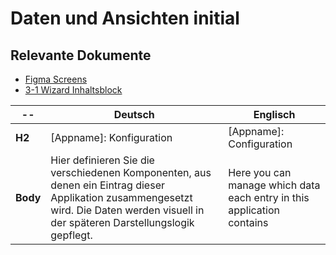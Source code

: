 # Daten und Ansichten initial

## Relevante Dokumente

* [Figma Screens](https://www.figma.com/file/ObpEGoczbPSUsnoH7aPFLbdy/Workflow-Generator-Screens?node-id=93%3A312)
* [3-1 Wizard Inhaltsblock](../Modals/3-1_wizard-contentblock.md)

-- | Deutsch | Englisch
---|---|---
**H2** | [Appname]: Konfiguration | [Appname]: Configuration
**Body** | Hier definieren Sie die verschiedenen Komponenten, aus denen ein Eintrag dieser Applikation zusammengesetzt wird. Die Daten werden visuell in der späteren Darstellungslogik gepflegt. | Here you can manage which data each entry in this application contains